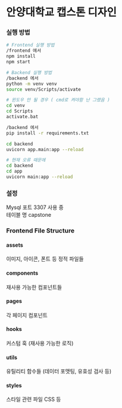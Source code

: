 # 안양대학교 캡스톤 디자인

### 실행 방법
```bash
# Frontend 실행 방법
/frontend 에서
npm install
npm start

# Backend 실행 방법
/backend 에서
python -m venv venv
source venv/Scripts/activate

# 윈도우 안 될 경우 ( cmd로 켜야함 난 그랬음 )
cd venv
cd Scripts
activate.bat

/backend 에서
pip install -r requirements.txt

cd backend
uvicorn app.main:app --reload

# 현재 오류 때문에
cd backend
cd app
uvicorn main:app --reload
```

### 설정
Mysql 포트 3307 사용 중  
테이블 명 capstone

### Frontend File Structure
#### assets
이미지, 아이콘, 폰트 등 정적 파일들
#### components
재사용 가능한 컴포넌트들
#### pages
각 페이지 컴포넌트
#### hooks
커스텀 훅 (재사용 가능한 로직)
#### utils
유틸리티 함수들 (데이터 포맷팅, 유효성 검사 등)
#### styles
스타일 관련 파일 CSS 등